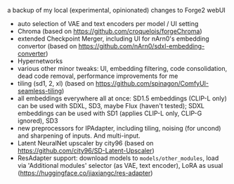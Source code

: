 a backup of my local (experimental, opinionated) changes to Forge2 webUI

* auto selection of VAE and text encoders per model / UI setting
* Chroma (based on https://github.com/croquelois/forgeChroma)
* extended Checkpoint Merger, including UI for nArn0's embedding convertor (based on https://github.com/nArn0/sdxl-embedding-converter)
* Hypernetworks
* various other minor tweaks: UI, embedding filtering, code consolidation, dead code removal, performance improvements for me
* tiling (sd1, 2, xl) (based on https://github.com/spinagon/ComfyUI-seamless-tiling)
* all embeddings everywhere all at once: SD1.5 embeddings (CLIP-L only) can be used with SDXL, SD3, maybe Flux (haven't tested); SDXL embeddings can be used with SD1 (applies CLIP-L only, CLIP-G ignored), SD3
* new preprocessors for IPAdapter, including tiling, noising (for uncond) and sharpening of inputs. And multi-input.
* Latent NeuralNet upscaler by city96 (based on https://github.com/city96/SD-Latent-Upscaler)
* ResAdapter support: download models to `models/other_modules`, load via 'Additional modules' selector (as VAE, text encoder), LoRA as usual (https://huggingface.co/jiaxiangc/res-adapter)

